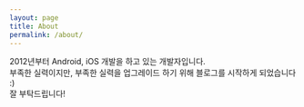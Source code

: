 ```yaml
---
layout: page
title: About
permalink: /about/
---
```


2012년부터 Android, iOS 개발을 하고 있는 개발자입니다.  
부족한 실력이지만, 부족한 실력을 업그레이드 하기 위해 블로그를 시작하게 되었습니다 :)  
잘 부탁드립니다!